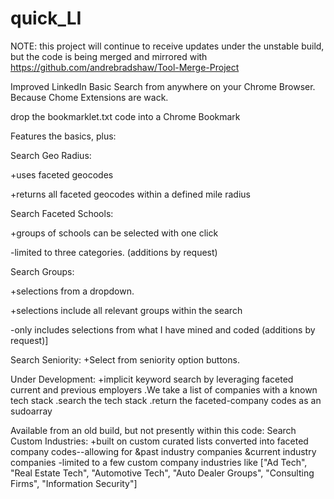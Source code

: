 # quick_LI
NOTE: this project will continue to receive updates under the unstable build, but the code is being merged and mirrored with https://github.com/andrebradshaw/Tool-Merge-Project


Improved LinkedIn Basic Search from anywhere on your Chrome Browser. Because Chome Extensions are wack.

drop the bookmarklet.txt code into a Chrome Bookmark 

Features the basics, plus:


Search Geo Radius: 

+uses faceted geocodes

+returns all faceted geocodes within a defined mile radius



Search Faceted Schools:

+groups of schools can be selected with one click

-limited to three categories. (additions by request)



Search Groups:

+selections from a dropdown. 

+selections include all relevant groups within the search

-only includes selections from what I have mined and coded (additions by request)]



Search Seniority:
+Select from seniority option buttons. 



Under Development:
+implicit keyword search by leveraging faceted current and previous employers
  .We take a list of companies with a known tech stack
  .search the tech stack
  .return the faceted-company codes as an sudoarray


Available from an old build, but not presently within this code:
Search Custom Industries:
+built on custom curated lists converted into faceted company codes--allowing for
  &past industry companies
  &current industry companies
-limited to a few custom company industries like ["Ad Tech", "Real Estate Tech", "Automotive Tech", "Auto Dealer Groups", "Consulting Firms", "Information Security"]
